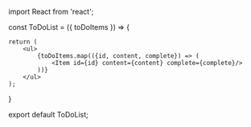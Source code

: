 import React from 'react';

const ToDoList = ({ toDoItems }) => {

    return (
        <ul>
            {toDoItems.map(({id, content, complete}) => (
                <Item id={id} content={content} complete={complete}/>
            ))}
        </ul>
    );
}

export default ToDoList;
